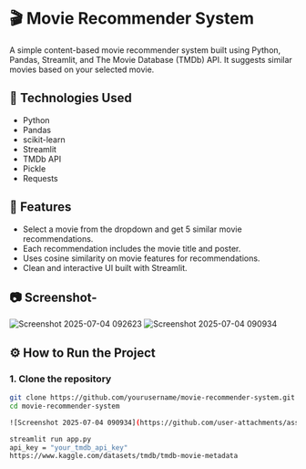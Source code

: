 # 🎬 Movie Recommender System

A simple content-based movie recommender system built using Python, Pandas, Streamlit, and The Movie Database (TMDb) API. It suggests similar movies based on your selected movie.

## 🔧 Technologies Used

- Python
- Pandas
- scikit-learn
- Streamlit
- TMDb API
- Pickle
- Requests

## 🚀 Features

- Select a movie from the dropdown and get 5 similar movie recommendations.
- Each recommendation includes the movie title and poster.
- Uses cosine similarity on movie features for recommendations.
- Clean and interactive UI built with Streamlit.

## 📷 Screenshot-
![Screenshot 2025-07-04 092623](https://github.com/user-attachments/assets/f0649884-f603-4bd6-88f2-c562e7c8bf5a)
![Screenshot 2025-07-04 090934](https://github.com/user-attachments/assets/25129b9a-58a7-46c8-bf63-07116eb1ac33)

 <!-- Replace w
ith actual screenshot or link -->

## ⚙️ How to Run the Project

### 1. Clone the repository

```bash
git clone https://github.com/yourusername/movie-recommender-system.git
cd movie-recommender-system

![Screenshot 2025-07-04 090934](https://github.com/user-attachments/assets/25129b9a-58a7-46c8-bf63-07116eb1ac33)

streamlit run app.py
api_key = "your_tmdb_api_key"
https://www.kaggle.com/datasets/tmdb/tmdb-movie-metadata


